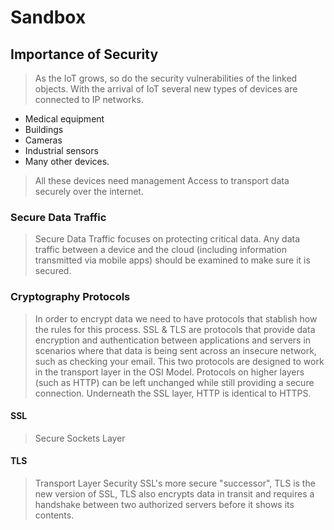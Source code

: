 # Sandbox

## Importance of Security
>As the IoT grows, so do the security vulnerabilities of the linked objects.
>With the arrival of IoT several new types of devices are connected to IP networks.

* Medical equipment
* Buildings
* Cameras
* Industrial sensors
* Many other devices.

>All these devices need management Access to transport data securely over the internet.
### Secure Data Traffic
>Secure Data Traffic focuses on protecting critical data.
>Any data traffic between a device and the cloud (including information transmitted via mobile apps) should be examined to make sure it is secured.

### Cryptography Protocols
>In order to encrypt data we need to have protocols that stablish how the rules for this process.
>SSL & TLS are protocols that provide data encryption and authentication between applications and servers in scenarios where that data is being sent across an insecure network, such as checking your email.
>This two protocols are designed to work in the transport layer in the OSI Model.
>Protocols on higher layers (such as HTTP) can be left unchanged while still providing a secure connection. Underneath the SSL layer, HTTP is identical to HTTPS.

#### SSL
>Secure Sockets Layer
#### TLS
> Transport Layer Security
> SSL's more secure "successor", TLS is the new version of SSL, 
 TLS also encrypts data in transit and requires a handshake between two authorized servers before it shows its contents.
